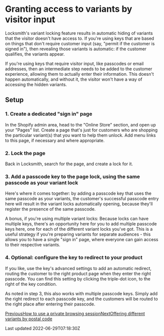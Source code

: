 # Granting access to variants by visitor input

Locksmith's variant locking feature results in automatic hiding of variants that the visitor doesn't have access to. If you're using keys that are based on things that don't require customer input (say, "permit if the customer is signed in"), then revealing those variants is automatic: if the customer qualifies, the variants appear.

If you're using keys that require visitor input, like passcodes or email addresses, then an intermediate step needs to be added to the customer experience, allowing them to actually enter their information. This doesn't happen automatically, and without it, the visitor won't have a way of accessing the hidden variants.

## Setup

### 1. Create a dedicated "sign in" page

In the Shopify admin area, head to the "Online Store" section, and open up your "Pages" list. Create a page that's just for customers who are shopping the particular variant(s) that you want to help them unlock. Add menu links to this page, if necessary and where appropriate.

### 2. Lock the page

Back in Locksmith, search for the page, and create a lock for it.

### 3. Add a passcode key to the page lock, using the same passcode as your variant lock

Here's where it comes together: by adding a passcode key that uses the same passcode as your variants, the customer's successful passcode entry here will result in the variant locks automatically opening, because they'll register the presence of the same passcode.

A bonus, if you're using multiple variant locks: Because locks can have multiple keys, there's an opportunity here for you to add multiple passcode keys here, one for each of the different variant locks you've got. This is a useful strategy if you're preparing variants for separate audiences - this allows you to have a single "sign in" page, where everyone can gain access to their respective variants.

### 4. Optional: configure the key to redirect to your product

If you like, use the key's advanced settings to add an automatic redirect, routing the customer to the right product page when they enter the right passcode. You can find this setting by clicking the triple-dot icon, to the right of the key condition.

As noted in step 3, this also works with multiple passcode keys. Simply add the right redirect to each passcode key, and the customers will be routed to the right place after entering their passcode.

[PreviousHow to use a private browsing session](/tutorials/more/how-to-use-a-private-browsing-session)[NextOffering different variants by postal code](/tutorials/more/offering-different-variants-by-postal-code)

Last updated 2022-06-29T07:18:30Z